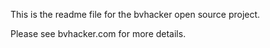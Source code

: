 This is the readme file for the bvhacker open source project.

Please see bvhacker.com for more details.